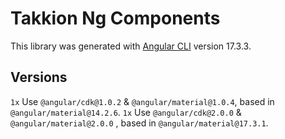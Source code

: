 # Takkion Ng Components

This library was generated with [Angular CLI](https://github.com/angular/angular-cli) version 17.3.3.

## Versions

`1x` Use `@angular/cdk@1.0.2` & `@angular/material@1.0.4`, based in `@angular/material@14.2.6`.
`1x` Use `@angular/cdk@2.0.0` & `@angular/material@2.0.0` , based in `@angular/material@17.3.1`.
